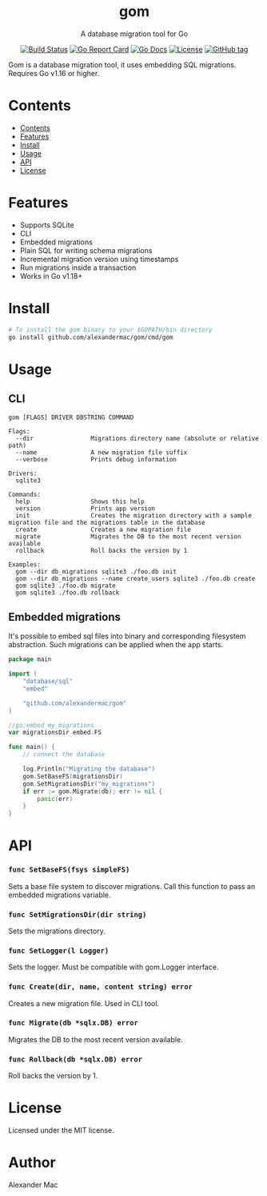 <div align="center">
  <h1>gom</h1>
  <p>A database migration tool for Go</p>
  <p>
    <a href="https://github.com/alexandermac/gom/actions/workflows/ci.yml?query=branch%3Amaster"><img src="https://github.com/alexandermac/gom/actions/workflows/ci.yml/badge.svg" alt="Build Status"></a>
    <a href="https://goreportcard.com/report/github.com/alexandermac/gom"><img src="https://goreportcard.com/badge/github.com/alexandermac/gom" alt="Go Report Card"></a>
    <a href="https://pkg.go.dev/github.com/alexandermac/gom"><img src="https://pkg.go.dev/badge/github.com/alexandermac/gom.svg" alt="Go Docs"></a>
    <a href="LICENSE"><img src="https://img.shields.io/github/license/alexandermac/gom.svg" alt="License"></a>
    <a href="https://img.shields.io/github/v/tag/alexandermac/gom"><img src="https://img.shields.io/github/v/tag/alexandermac/gom" alt="GitHub tag"></a>
  </p>
</div>

Gom is a database migration tool, it uses embedding SQL migrations. Requires Go v1.16 or higher.

# Contents
- [Contents](#contents)
- [Features](#features)
- [Install](#install)
- [Usage](#usage)
- [API](#api)
- [License](#license)

# Features
- Supports SQLite
- CLI
- Embedded migrations
- Plain SQL for writing schema migrations
- Incremental migration version using timestamps
- Run migrations inside a transaction
- Works in Go v1.18+

# Install
```sh
# To install the gom binary to your $GOPATH/bin directory
go install github.com/alexandermac/gom/cmd/gom
```

# Usage

## CLI
```
gom [FLAGS] DRIVER DBSTRING COMMAND

Flags:
  --dir                Migrations directory name (absolute or relative path)
  --name               A new migration file suffix
  --verbose            Prints debug information

Drivers:
  sqlite3

Commands:
  help                 Shows this help
  version              Prints app version
  init                 Creates the migration directory with a sample migration file and the migrations table in the database
  create               Creates a new migration file
  migrate              Migrates the DB to the most recent version available
  rollback             Roll backs the version by 1

Examples:
  gom --dir db_migrations sqlite3 ./foo.db init
  gom --dir db_migrations --name create_users sqlite3 ./foo.db create
  gom sqlite3 ./foo.db migrate
  gom sqlite3 ./foo.db rollback
```

## Embedded migrations

It's possible to embed sql files into binary and corresponding filesystem abstraction. Such migrations can be applied when the app starts.
```go
package main

import (
    "database/sql"
    "embed"

    "github.com/alexandermac/gom"
)

//go:embed my_migrations
var migrationsDir embed.FS

func main() {
	// connect the database

	log.Println("Migrating the database")
	gom.SetBaseFS(migrationsDir)
	gom.SetMigrationsDir("my_migrations")
	if err := gom.Migrate(db); err != nil {
		panic(err)
	}
}
```

# API

### `func SetBaseFS(fsys simpleFS)`
Sets a base file system to discover migrations. Call this function to pass an embedded migrations variable.

### `func SetMigrationsDir(dir string)`
Sets the migrations directory.

### `func SetLogger(l Logger)`
Sets the logger. Must be compatible with gom.Logger interface.

### `func Create(dir, name, content string) error`
Creates a new migration file. Used in CLI tool.

### `func Migrate(db *sqlx.DB) error`
Migrates the DB to the most recent version available.

### `func Rollback(db *sqlx.DB) error`
Roll backs the version by 1.

# License
Licensed under the MIT license.

# Author
Alexander Mac
